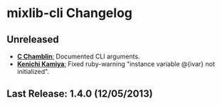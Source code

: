 # mixlib-cli Changelog

## Unreleased

* [**C Chamblin**:](https://github.com/chamblin)
  Documented CLI arguments.
* [**Kenichi Kamiya**:](https://github.com/kachick)
  Fixed ruby-warning "instance variable @{ivar} not initialized".

## Last Release: 1.4.0 (12/05/2013)
